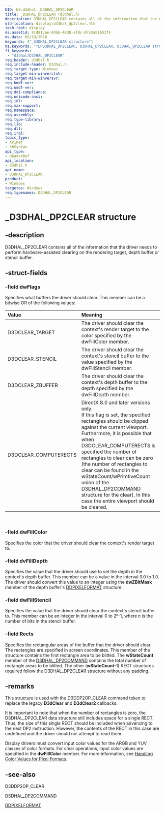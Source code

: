 ```yaml
---
UID: NS:d3dhal._D3DHAL_DP2CLEAR
title: _D3DHAL_DP2CLEAR (d3dhal.h)
description: D3DHAL_DP2CLEAR contains all of the information that the driver needs to perform hardware-assisted clearing on the rendering target, depth buffer or stencil buffer.
old-location: display\d3dhal_dp2clear.htm
tech.root: display
ms.assetid: 8cd81cae-8d6b-48d8-afdc-87e3a81653f4
ms.date: 05/10/2018
keywords: ["_D3DHAL_DP2CLEAR structure"]
ms.keywords: "*LPD3DHAL_DP2CLEAR, D3DHAL_DP2CLEAR, D3DHAL_DP2CLEAR structure [Display Devices], LPD3DHAL_DP2CLEAR, LPD3DHAL_DP2CLEAR structure pointer [Display Devices], _D3DHAL_DP2CLEAR, d3dhal/D3DHAL_DP2CLEAR, d3dhal/LPD3DHAL_DP2CLEAR, d3dstrct_2caf8fa1-61b4-4659-af20-a72d6b36173a.xml, display.d3dhal_dp2clear"
f1_keywords:
 - "d3dhal/D3DHAL_DP2CLEAR"
req.header: d3dhal.h
req.include-header: D3dhal.h
req.target-type: Windows
req.target-min-winverclnt: 
req.target-min-winversvr: 
req.kmdf-ver: 
req.umdf-ver: 
req.ddi-compliance: 
req.unicode-ansi: 
req.idl: 
req.max-support: 
req.namespace: 
req.assembly: 
req.type-library: 
req.lib: 
req.dll: 
req.irql: 
topic_type:
- APIRef
- kbSyntax
api_type:
- HeaderDef
api_location:
- d3dhal.h
api_name:
- D3DHAL_DP2CLEAR
product:
- Windows
targetos: Windows
req.typenames: D3DHAL_DP2CLEAR
---
```


# _D3DHAL_DP2CLEAR structure


## -description


D3DHAL_DP2CLEAR contains all of the information that the driver needs to perform hardware-assisted clearing on the rendering target, depth buffer or stencil buffer.


## -struct-fields




### -field dwFlags

Specifies what buffers the driver should clear. This member can be a bitwise OR of the following values:

| **Value** | **Meaning** | 
|:--|:--|
| D3DCLEAR_TARGET | The driver should clear the context's render target to the color specified by the dwFillColor member. | 
| D3DCLEAR_STENCIL | The driver should clear the context's stencil buffer to the value specified by the dwFillStencil member. | 
| D3DCLEAR_ZBUFFER | The driver should clear the context's depth buffer to the depth specified by the dwFillDepth member. | 
| D3DCLEAR_COMPUTERECTS | DirectX 8.0 and later versions only.<br/>If this flag is set, the specified rectangles should be clipped against the current viewport. Furthermore, it is possible that when D3DCLEAR_COMPUTERECTS is specified the number of rectangles to clear can be zero (the number of rectangles to clear can be found in the wStateCount/wPrimtiveCount union of the [D3DHAL_DP2COMMAND](https://docs.microsoft.com/windows-hardware/drivers/ddi/d3dhal/ns-d3dhal-_d3dhal_dp2command)  structure for the clear). In this case the entire viewport should be cleared. | 

 


### -field dwFillColor

Specifies the color that the driver should clear the context's render target to.


### -field dvFillDepth

Specifies the value that the driver should use to set the depth in the context's depth buffer. This member can be a value in the interval 0.0 to 1.0. The driver should convert this value to an integer using the <b>dwZBitMask</b> member of the depth buffer's <a href="https://docs.microsoft.com/windows-hardware/drivers/ddi/ksmedia/ns-ksmedia-_ddpixelformat">DDPIXELFORMAT</a> structure.


### -field dwFillStencil

Specifies the value that the driver should clear the context's stencil buffer to. This member can be an integer in the interval 0 to 2ⁿ-1, where <i>n</i> is the number of bits in the stencil buffer.


### -field Rects

Specifies the rectangular areas of the buffer that the driver should clear. The rectangles are specified in screen coordinates. This member of the structure contains the first rectangle area to be blitted. The <b>wStateCount</b> member of the <a href="https://docs.microsoft.com/windows-hardware/drivers/ddi/d3dhal/ns-d3dhal-_d3dhal_dp2command">D3DHAL_DP2COMMAND</a> contains the total number of rectangle areas to be blitted. The other (<b>wStateCount</b>-1) RECT structures required follow the D3DHAL_DP2CLEAR structure without any padding.


## -remarks



This structure is used with the D3DDP2OP_CLEAR command token to replace the legacy <b>D3dClear</b> and <b>D3dClear2</b> callbacks.

It is important to note that when the number of rectangles is zero, the D3DHAL_DP2CLEAR data structure still includes space for a single RECT. Thus, the size of this single RECT should be included when advancing to the next DP2 instruction. However, the contents of the RECT in this case are undefined and the driver should not attempt to read them.

Display drivers must convert input color values for the ARGB and YUV classes of color formats. For clear operations, input color values are specified in the <b>dwFillColor</b> member. For more information, see <a href="https://docs.microsoft.com/windows-hardware/drivers/display/handling-color-values-for-pixel-formats">Handling Color Values for Pixel Formats</a>.




## -see-also




D3DDP2OP_CLEAR



<a href="https://docs.microsoft.com/windows-hardware/drivers/ddi/d3dhal/ns-d3dhal-_d3dhal_dp2command">D3DHAL_DP2COMMAND</a>



<a href="https://docs.microsoft.com/windows-hardware/drivers/ddi/ksmedia/ns-ksmedia-_ddpixelformat">DDPIXELFORMAT</a>
 

 

